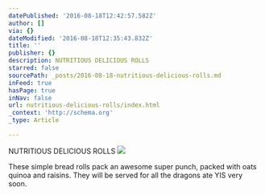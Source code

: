 ```yaml
---
datePublished: '2016-08-18T12:42:57.582Z'
author: []
via: {}
dateModified: '2016-08-18T12:35:43.832Z'
title: ''
publisher: {}
description: NUTRITIOUS DELICIOUS ROLLS
starred: false
sourcePath: _posts/2016-08-18-nutritious-delicious-rolls.md
inFeed: true
hasPage: true
inNav: false
url: nutritious-delicious-rolls/index.html
_context: 'http://schema.org'
_type: Article

---
```

NUTRITIOUS DELICIOUS ROLLS
![](https://the-grid-user-content.s3-us-west-2.amazonaws.com/943e1327-20b0-482a-a269-fd31e75397a3.jpg)

These simple bread rolls pack an awesome super punch, packed with oats quinoa and raisins. They will be served for all the dragons ate YIS very soon.